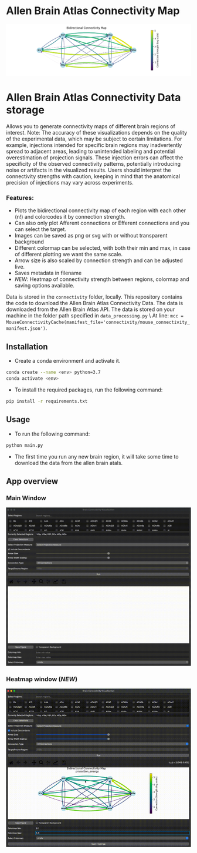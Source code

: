 # Allen Brain Atlas Connectivity Map
<p align="center">
  <img src="data/figure.png" alt="Project Figure">
</p>

# Allen Brain Atlas Connectivity Data storage

Allows you to generate connectivity maps of different brain regions of interest.
Note: The accuracy of these visualizations depends on the quality of the experimental data, which may be subject to certain limitations. For example, injections intended for specific brain regions may inadvertently spread to adjacent areas, leading to unintended labeling and potential overestimation of projection signals. These injection errors can affect the specificity of the observed connectivity patterns, potentially introducing noise or artifacts in the visualized results. Users should interpret the connectivity strengths with caution, keeping in mind that the anatomical precision of injections may vary across experiments.

### Features:

- Plots the bidirectional connectivity map of each region with each other (n!) and colorcodes it by connection strength.
- Can also only plot Afferent connections or Efferent connections and you can select the target.
- Images can be saved as png or svg with or without transparent background
- Different colormap can be selected, with both their min and max, in case of different plotting we want the same scale.
- Arrow size is also scaled by connection strength and can be adjusted live.
- Saves metadata in filename
- *NEW*: Heatmap of connectivity strength between regions, colormap and saving options available.

Data is stored in the `connectivity` folder, locally.
This repository contains the code to download the Allen Brain Atlas Connectivity Data. The data is downloaded from the Allen Brain Atlas API. The data is stored on your machine in the folder path specified in `data_processing.py` \\
At line: `mcc = MouseConnectivityCache(manifest_file='connectivity/mouse_connectivity_manifest.json')`.

## Installation
- Create a conda environment and activate it. 
```bash
conda create --name <env> python=3.7
conda activate <env>
```

- To install the required packages, run the following command:
```bash
pip install -r requirements.txt
```

## Usage
- To run the following command:
```bash
python main.py
```
- The first time you run any new brain region, it will take some time to download the data from the allen brain atals.

## App overview

### Main Window

<p align="center">
  <img src="data/AllenBrainConnectivityApp.gif" alt="GIF Animation">
</p>

### Heatmap window (*NEW*)

<p align="center">
  <img src="data/HeatmapConnectivity.gif" alt="GIF Animation">
</p>
